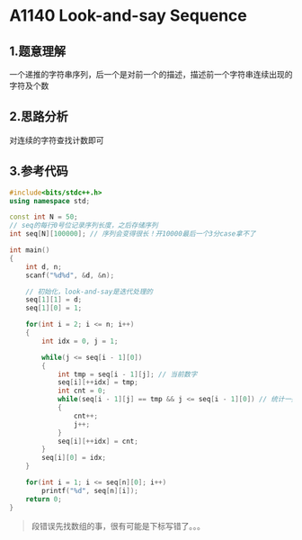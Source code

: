 # A1140 Look-and-say Sequence

## 1.题意理解
一个递推的字符串序列，后一个是对前一个的描述，描述前一个字符串连续出现的字符及个数

## 2.思路分析
对连续的字符查找计数即可

## 3.参考代码
```cpp
#include<bits/stdc++.h>
using namespace std;

const int N = 50;
// seq的每行0号位记录序列长度，之后存储序列
int seq[N][100000]; // 序列会变得很长！开10000最后一个3分case拿不了

int main()
{
    int d, n;
    scanf("%d%d", &d, &n);

    // 初始化，look-and-say是迭代处理的
    seq[1][1] = d;
    seq[1][0] = 1;

    for(int i = 2; i <= n; i++)
    {
        int idx = 0, j = 1;

        while(j <= seq[i - 1][0])
        {
            int tmp = seq[i - 1][j]; // 当前数字
            seq[i][++idx] = tmp;
            int cnt = 0;
            while(seq[i - 1][j] == tmp && j <= seq[i - 1][0]) // 统计一共有几个重复的
            {
                cnt++;
                j++;
            }
            seq[i][++idx] = cnt;
        }
        seq[i][0] = idx;
    }

    for(int i = 1; i <= seq[n][0]; i++)
        printf("%d", seq[n][i]);
    return 0;
}
```
> 段错误先找数组的事，很有可能是下标写错了。。。
